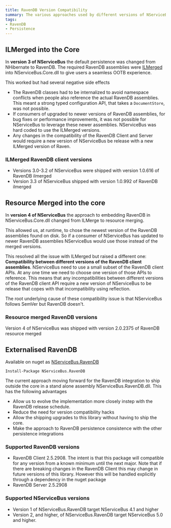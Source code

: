 ```yaml
---
title: RavenDB Version Compatibility 
summary: The various approaches used by different versions of NServiceBus when integrating with RavenDB
tags:
- RavenDB
- Persistence
---
```


## ILMerged into the Core 

In **version 3 of NServiceBus** the default persistence was changed from NHibernate to RavenDB. The required RavenDB assemblies were [ILMerged](http://research.microsoft.com/en-us/people/mbarnett/ilmerge.aspx) into NServiceBus.Core.dll to give users a seamless OOTB experience.

This worked but had several negative side effects

 * The RavenDB classes had to be internalized to avoid namespace conflicts when people also reference the actual RavenDB assemblies. This meant a strong typed configuration API, that takes a `DocumentStore`, was not possible.
 * If consumers of upgraded to newer versions of RavenDB assemblies, for bug fixes or performance improvements, it was not possible for NServiceBus to leverage these newer assemblies. NServiceBus was hard coded to use the ILMerged versions.
 * Any changes in the compatibility of the RavenDB Client and Server would require a new version of NServiceBus be release with a new ILMerged version of Raven.

### ILMerged RavenDB client versions 

* Versions 3.0-3.2 of NServiceBus were shipped with version 1.0.616 of RavenDB ilmerged
* Version 3.3 of NServiceBus shipped with version 1.0.992 of RavenDB ilmerged

## Resource Merged into the core

In **version 4 of NServiceBus** the approach to embedding RavenDB in NServiceBus.Core.dll changed from ILMerge to resource merging. 

This allowed us, at runtime, to chose the newest version of the RavenDB assemblies found on disk. So if a consumer of NServiceBus has updated to newer RavenDB assemblies NServiceBus would use those instead of the merged versions. 

This resolved all the issue with ILMerged but raised a different one:  **Compatibility between different versions of the RavenDB client assemblies**. NServiceBus need to use a small subset of the RavenDB client APIs. At any one time we need to choose one version of those APIs to reference. This means that any incompatibilities between different versions of the RavenDB client API require a new version of NServiceBus to be release that copes with that incompatibility using reflection.  

The root underlying cause of these compatibility issue is that NServiceBus follows SemVer but RavenDB doesn't.

### Resource merged RavenDB versions 

Version 4 of NServiceBus was shipped with version 2.0.2375 of RavenDB resource merged

## Externalised RavenDB

Available on nuget as [NServiceBus.RavenDB](https://www.nuget.org/packages/NServiceBus.RavenDB)

    Install-Package NServiceBus.RavenDB

The current approach moving forward for the RavenDB integration to ship outside the core in a stand alone assembly NServiceBus.RavenDB.dll. This has the following advantages

 * Allow us to evolve the implementation more closely instep with the RavenDB release schedule. 
 * Reduce the need for version compatibility hacks
 * Allow the shipping upgrades to this library without having to ship the core. 
 * Make the approach to RavenDB persistence consistence with the other persistence integrations 

### Supported RavenDB versions 

 * RavenDB Client 2.5.2908. The intent is that this package will compatible for any version from a known minimum until the next major. Note that if there are breaking changes in the RavenDB Client this may change in future versions of this library. However this will be handled explicitly through a dependency in the nuget package  
 * RavenDB Server 2.5.2908 

### Supported NServiceBus versions

 * Version 1 of NServiceBus.RavenDB target NServiceBus 4.1 and higher
 * Version 2, and higher, of NServiceBus.RavenDB target NServiceBus 5.0 and higher. 
 